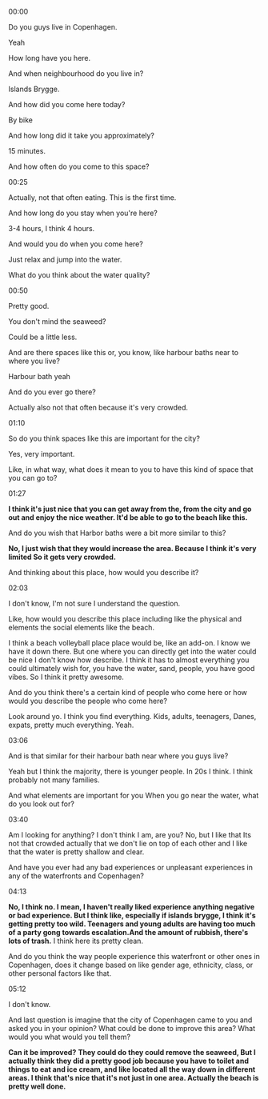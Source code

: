 00:00

Do you guys live in Copenhagen.

Yeah

How long have you here.

And when neighbourhood do you live in?

Islands Brygge. 

And how did you come here today?

By bike

And how long did it take you approximately? 

15 minutes. 

And how often do you come to this space?

00:25

Actually, not that often eating. This is the first time. 

And how long do you stay when you're here? 

3-4 hours, I think 4 hours.

And would you do when you come here? 

Just relax and jump into the water. 

What do you think about the water quality?

00:50

Pretty good. 

You don't mind the seaweed?

Could be a little less. 

And are there spaces like this or, you know, like harbour baths near to where you live? 

Harbour bath yeah

And do you ever go there?

Actually also not that often because it's very crowded.

01:10

So do you think spaces like this are important for the city?

Yes, very important. 

Like, in what way, what does it mean to you to have this kind of space that you can go to?

01:27

**I think it's just nice that you can get away from the, from the city and go out and enjoy the nice weather. It'd be able to go to the beach like this.** 

And do you wish that Harbor baths were a bit more similar to this? 

**No, I just wish that they would increase the area.
Because I think it's very limited So it gets very crowded.** 

And thinking about this place, how would you describe it?

02:03

I don't know, I'm not sure I understand the question. 

Like, how would you describe this place including like the physical and elements the social elements like the beach. 

I think a beach volleyball place place would be, like an add-on. I know we have it down there.
But one where you can directly get into the water could be nice
 I don't know how describe. I think it has to almost everything you could ultimately wish for, you have the water, sand, people, you have good vibes. So I think it pretty awesome.

And do you think there's a certain kind of people who come here or how would you describe the people who come here? 

Look around yo.  I think you find everything. Kids, adults, teenagers, Danes, expats, pretty much everything. Yeah.

03:06

And is that similar for their harbour bath near where you guys live? 

Yeah but I think the majority, there is younger people. In 20s I think. I think probably not many families. 

And what elements are important for you When you go near the water, what do you look out for?

03:40

Am I looking for anything?  I don't think I am, are you?
No, but I like that Its not that crowded actually that we don't lie on top of each other and I like that the water is pretty shallow and clear.

And have you ever had any bad experiences or unpleasant experiences in any of the waterfronts and Copenhagen?

04:13

**No, I think no. I mean, I haven't really liked experience anything negative or bad experience.  But I think like, especially if islands brygge, I think it's getting pretty too wild. Teenagers and young adults are  having too much of a party gong towards escalation.And the amount of rubbish, there's lots of trash.**
I think here its pretty clean.

And do you think the way people experience this waterfront or other ones in Copenhagen, does it change based on like gender age, ethnicity, class, or other personal factors like that.

05:12

I don't know. 

And last question is imagine that the city of Copenhagen came to you and asked you in your opinion? What could be done to improve this area? What would you what would you tell them? 

**Can it be improved?**
**They could do they could remove the seaweed, But I actually think they did a pretty good job because you have to toilet and things to eat and ice cream, and like located all the way down in different areas. I think that's nice that it's not just in one area. Actually the beach is pretty well done.**